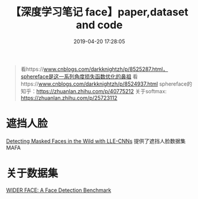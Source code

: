 ﻿---
title: 【深度学习笔记 face】paper,dataset and code
date: 2019-04-20 17:28:05
tags:
categories: ["深度学习笔记"]
mathjax: true
---
<!-- more -->

> 看https://www.cnblogs.com/darkknightzh/p/8525287.html，sphereface是这一系列角度损失函数优化的鼻祖
> 看https://www.cnblogs.com/darkknightzh/p/8524937.html
> sphereface的知乎：https://zhuanlan.zhihu.com/p/40775212
> 关于softmax: https://zhuanlan.zhihu.com/p/25723112


# 遮挡人脸
[Detecting Masked Faces in the Wild with LLE-CNNs](http://www.escience.cn/people/geshiming/mafa.html)
提供了遮挡人脸数据集 MAFA

# 关于数据集
[WIDER FACE: A Face Detection Benchmark](http://shuoyang1213.me/WIDERFACE/)

